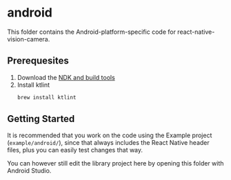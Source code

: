 # android

This folder contains the Android-platform-specific code for react-native-vision-camera.

## Prerequesites

1. Download the [NDK and build tools](https://developer.android.com/studio/projects/add-native-code#download-ndk)
2. Install ktlint
    ```sh
    brew install ktlint
    ```

## Getting Started

It is recommended that you work on the code using the Example project (`example/android/`), since that always includes the React Native header files, plus you can easily test changes that way.

You can however still edit the library project here by opening this folder with Android Studio.
